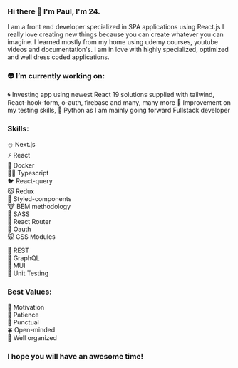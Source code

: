 ### Hi there 👋 I'm Paul, I'm 24.

I am a front end developer specialized in SPA applications using React.js I really love creating new things because you can create whatever you can imagine. I learned mostly from my home using udemy courses, youtube videos and documentation's. I am in love with highly specialized, optimized and well dress coded applications. 

### 👽 I’m currently working on: 
  🌀 Investing app using newest React 19 solutions supplied with tailwind, React-hook-form, o-auth, firebase and many, many more
  🦋 Improvement on my testing skills,
  🚀 Python as I am mainly going forward Fullstack developer 
 
### Skills:
  ⛄ Next.js \
  ⚡ React \
  🐄 Docker \
  🐕‍🦺 Typescript \
  🐦 React-query \
  🐱 Redux \
  🐹 Styled-components \
  🐮 BEM methodology \
  🐻 SASS \
  🐷 React Router \
  🐨 Oauth \
  🐭 CSS Modules
 
  🐍 REST \
  🐰 GraphQL \
  🧪 MUI \
  🦋 Unit Testing

### Best Values:
 💐 Motivation \
 🍃 Patience \
 🌳 Punctual \
 🍀 Open-minded \
 🍄 Well organized

### I hope you will have an awesome time!
